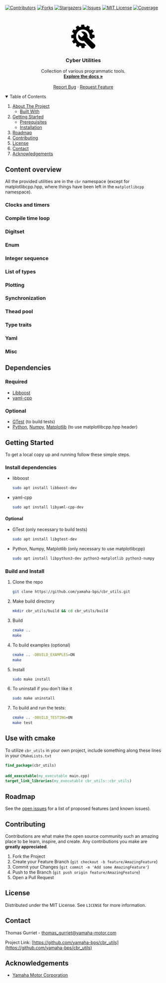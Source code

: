 <!--
*** Thanks for checking out the Best-README-Template. If you have a suggestion
*** that would make this better, please fork the repo and create a pull request
*** or simply open an issue with the tag "enhancement".
*** Thanks again! Now go create something AMAZING! :D
***
***
***
*** To avoid retyping too much info. Do a search and replace for the following:
*** yamaha-bps, cbr_utils, twitter_handle, thomas_gurriet@yamaha-motor.com, Cyber Utilities, Collection of various programmatic tools.
-->



<!-- PROJECT SHIELDS -->
<!--
*** I'm using markdown "reference style" links for readability.
*** Reference links are enclosed in brackets [ ] instead of parentheses ( ).
*** See the bottom of this document for the declaration of the reference variables
*** for contributors-url, forks-url, etc. This is an optional, concise syntax you may use.
*** https://www.markdownguide.org/basic-syntax/#reference-style-links
-->
[![Contributors][contributors-shield]][contributors-url]
[![Forks][forks-shield]][forks-url]
[![Stargazers][stars-shield]][stars-url]
[![Issues][issues-shield]][issues-url]
[![MIT License][license-shield]][license-url]
[![Coverage][coverage-shield]][coverage-url]


<!-- PROJECT LOGO -->
<br />
<p align="center">
  <a href="https://github.com/yamaha-bps/cbr_utils">
    <img src="images/logo.png" alt="Logo" width="80" height="80">
  </a>

  <h3 align="center">Cyber Utilities</h3>

  <p align="center">
    Collection of various programmatic tools.
    <br />
    <a href="https://github.com/yamaha-bps/cbr_utils"><strong>Explore the docs »</strong></a>
    <br />
    <br />
    <a href="https://github.com/yamaha-bps/cbr_utils/issues">Report Bug</a>
    ·
    <a href="https://github.com/yamaha-bps/cbr_utils/issues">Request Feature</a>
  </p>
</p>



<!-- TABLE OF CONTENTS -->
<details open="open">
  <summary>Table of Contents</summary>
  <ol>
    <li>
      <a href="#about-the-project">About The Project</a>
      <ul>
        <li><a href="#built-with">Built With</a></li>
      </ul>
    </li>
    <li>
      <a href="#getting-started">Getting Started</a>
      <ul>
        <li><a href="#prerequisites">Prerequisites</a></li>
        <li><a href="#installation">Installation</a></li>
      </ul>
    </li>
    <li><a href="#roadmap">Roadmap</a></li>
    <li><a href="#contributing">Contributing</a></li>
    <li><a href="#license">License</a></li>
    <li><a href="#contact">Contact</a></li>
    <li><a href="#acknowledgements">Acknowledgements</a></li>
  </ol>
</details>




## Content overview
All the provided utilities are in the `cbr` namespace (except for matplotlibcpp.hpp, where things have been left in the `matplotlibcpp` namespace).
### Clocks and timers
### Compile time loop
### Digitset
### Enum
### Integer sequence
### List of types
### Plotting
### Synchronization
### Thead pool
### Type traits
### Yaml
### Misc

## Dependencies

### Required
* [Libboost](https://www.boost.org/)
* [yaml-cpp](https://github.com/jbeder/yaml-cpp)

### Optional
* [GTest](https://github.com/google/googletest) (to build tests)
* [Python](https://www.python.org/), [Numpy](https://numpy.org/), [Matplotlib](https://matplotlib.org/) (to use matplotlibcpp.hpp header)


<!-- GETTING STARTED -->
## Getting Started

To get a local copy up and running follow these simple steps.


### Install dependencies

* libboost
  ```sh
  sudo apt install libboost-dev
  ```

* yaml-cpp
  ```sh
  sudo apt install libyaml-cpp-dev
  ```
#### Optional
* GTest (only necessary to build tests)
  ```sh
  sudo apt install libgtest-dev
  ```

* Python, Numpy, Matplotlib (only necessary to use matplotlibcpp)
  ```sh
  sudo apt install libpython3-dev python3-matplotlib python3-numpy
  ```

### Build and Install

1. Clone the repo
   ```sh
   git clone https://github.com/yamaha-bps/cbr_utils.git
   ```
2. Make build directory
   ```sh
   mkdir cbr_utils/build && cd cbr_utils/build
   ```
3. Build
   ```sh
   cmake ..
   make
   ```

4. To build examples (optional)
   ```sh
   cmake .. -DBUILD_EXAMPLES=ON
   make
   ```

5. Install
   ```sh
   sudo make install
   ```

6. To uninstall if you don't like it
   ```sh
   sudo make uninstall
   ```

7. To build and run the tests:
   ```sh
   cmake .. -DBUILD_TESTING=ON
   make test
   ```

## Use with cmake

To utilize `cbr_utils` in your own project, include something along these lines in your `CMakeLists.txt`
```cmake
find_package(cbr_utils)

add_executable(my_executable main.cpp)
target_link_libraries(my_executable cbr_utils::cbr_utils)
```

<!-- ROADMAP -->
## Roadmap

See the [open issues](https://github.com/yamaha-bps/cbr_utils/issues) for a list of proposed features (and known issues).

<!-- CONTRIBUTING -->
## Contributing

Contributions are what make the open source community such an amazing place to be learn, inspire, and create. Any contributions you make are **greatly appreciated**.

1. Fork the Project
2. Create your Feature Branch (`git checkout -b feature/AmazingFeature`)
3. Commit your Changes (`git commit -m 'Add some AmazingFeature'`)
4. Push to the Branch (`git push origin feature/AmazingFeature`)
5. Open a Pull Request



<!-- LICENSE -->
## License

Distributed under the MIT License. See `LICENSE` for more information.



<!-- CONTACT -->
## Contact

Thomas Gurriet - thomas_gurriet@yamaha-motor.com

Project Link: [https://github.com/yamaha-bps/cbr_utils](https://github.com/yamaha-bps/cbr_utils)



<!-- ACKNOWLEDGEMENTS -->
## Acknowledgements

* [Yamaha Motor Corporation](https://yamaha-motor.com/)


<!-- MARKDOWN LINKS & IMAGES -->
<!-- https://www.markdownguide.org/basic-syntax/#reference-style-links -->
[coverage-shield]: https://img.shields.io/codecov/c/github/yamaha-bps/cbr_utils?style=for-the-badge&token=EA1KEBJWBU
[coverage-url]: https://codecov.io/gh/yamaha-bps/cbr_utils
[contributors-shield]: https://img.shields.io/github/contributors/yamaha-bps/cbr_utils.svg?style=for-the-badge
[contributors-url]: https://github.com/yamaha-bps/cbr_utils/graphs/contributors
[forks-shield]: https://img.shields.io/github/forks/yamaha-bps/cbr_utils.svg?style=for-the-badge
[forks-url]: https://github.com/yamaha-bps/cbr_utils/network/members
[stars-shield]: https://img.shields.io/github/stars/yamaha-bps/cbr_utils.svg?style=for-the-badge
[stars-url]: https://github.com/yamaha-bps/cbr_utils/stargazers
[issues-shield]: https://img.shields.io/github/issues/yamaha-bps/cbr_utils.svg?style=for-the-badge
[issues-url]: https://github.com/yamaha-bps/cbr_utils/issues
[license-shield]: https://img.shields.io/github/license/yamaha-bps/cbr_utils.svg?style=for-the-badge
[license-url]: https://github.com/yamaha-bps/cbr_utils/blob/master/LICENSE
